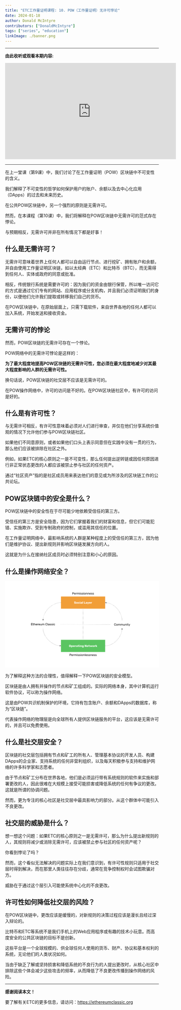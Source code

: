 ```yaml
---
title: "ETC工作量证明课程: 10. POW（工作量证明）无许可悖论"
date: 2024-01-18
author: Donald McIntyre
contributors: ["DonaldMcIntyre"]
tags: ["series", "education"]
linkImage: ./banner.png
---
```


---
**由此收听或观看本期内容:**

<iframe width="560" height="315" src="https://www.youtube.com/embed/qEx0iPgY6WY?si=d2lEx8Hhko2fF-5z" title="YouTube video player" frameborder="0" allow="accelerometer; autoplay; clipboard-write; encrypted-media; gyroscope; picture-in-picture; web-share" allowfullscreen></iframe>

---

在上一堂课（第9课）中，我们讨论了在工作量证明（POW）区块链中不可变性的含义。

我们解释了不可变性的哲学如何保护用户的账户、余额以及去中心化应用（DApps）的过去和未来历史。

在公共POW区块链中，另一个强烈的原则是无需许可。

然而，在本课程（第10课）中，我们将解释在POW区块链中无需许可的范式存在悖论。

与预期相反，无需许可并非在所有情况下都是好事！

## 什么是无需许可？

无需许可意味着世界上任何人都可以自由运行节点、进行挖矿、拥有账户和余额，并自由使用工作量证明区块链，如以太经典（ETC）和比特币（BTC），而无需得到任何人、实体或政府的同意或批准。

相反，传统银行系统是需要许可的：因为我们的资金由银行保管，所以唯一访问它的方式是通过它们专有的网站、应用程序或分支机构，并且我们必须证明我们的身份，以便他们允许我们提取或转移我们自己的货币。

在POW区块链中，在原始层面上，只需下载软件，来自世界各地的任何人都可以加入系统，开始发送和接收资金。

## 无需许可的悖论

然而，POW区块链的无需许可存在一个悖论。

POW网络中的无需许可悖论是这样的：

**为了最大程度地提高POW区块链的无需许可性，您必须在最大程度地减少对其最大程度影响的人群的无需许可性。**

换句话说，POW区块链的社交层不应该是无需许可的。

在POW操作网络中，许可的访问是不好的。在POW区块链社区中，有许可的访问是好的。

## 什么是有许可性？

与无需许可相反，有许可性意味着必须对人们进行审查，并仅在他们分享系统价值观的情况下允许他们参与POW区块链社区。

如果他们不同意原则，或者如果他们口头上表示同意但在实践中没有一贯的行为，那么他们应该被排除在社区之外。

例如，如果ETC的核心原则之一是不可变性，那么任何提出逆转链或因任何原因进行非正常状态更改的人都应该被禁止参与社区的任何资产。

通过“社区资产”指的是社区成员用来表达他们的意见或为所涉及的区块链工作的公共论坛。

## POW区块链中的安全是什么？

POW区块链中的安全性在于尽可能少地依赖受信任的第三方。

受信任的第三方是安全隐患，因为它们掌握着我们的财富和信息，但它们可能犯错、实施欺诈、受到专制政府的控制，或滥用其信任的位置。

在工作量证明网络中，最影响系统的人群是某种程度上的受信任的第三方，因为他们是维护协议、提出新规则并影响区块链发展方向的人。

这就是为什么在接纳社区成员时必须特别注意和小心的原因。

## 什么是操作网络安全？

![](./1.png)

为了解释这种方法的合理性，值得解释一下POW区块链的安全模型。

区块链是由人拥有并操作的节点和矿工组成的。实际的网络本身，其中计算机运行软件协议，可以称为操作网络。

这是由POW共识机制保护的环境，它持有包含账户、余额和DApps的数据库，称为“区块链”。

代表操作网络的物理层是向全球所有人提供区块链服务的平台，这应该是无需许可的，并且可以免费使用。

## 什么是社交层安全？

区块链的社交层包括拥有节点和矿工的所有人、管理基本协议的开发人员、构建DApps的企业家、支持系统的任何非营利组织，以及每天积极参与支持和维护网络的许多科学家和志愿者。

由于节点和矿工分布在世界各地，他们是必须运行带有系统规则的软件来实施和部署更改的人，因此很难在大规模上接受可能损害或降低系统的任何有争议的更改。这就是所谓的协调问题。

然而，更为专注的核心社区是社交层中最具影响力的部分。从这个群体中可能引入不良更改。

## 社交层的威胁是什么？

想一想这个问题：如果ETC的核心原则之一是无需许可，那么为什么提出新规则的人，其规则将减少或消除无需许可，应该被禁止参与社区的任何资产呢？

你看到悖论了吗？

然而，这个看似无法解决的问题实际上在我们意识到，有许可性规则只适用于社交层时得到解决，而在那里人类往往存在分歧，通常在竞争控制权时会试图欺骗对方。

威胁在于通过这个层引入可能使系统中心化的不良更改。

## 许可性如何降低社交层的风险？

在POW区块链中，更改应该是缓慢的，对新规则的决策过程应该是漫长且经过深入辩论的。

比特币和ETC等系统不是我们手机上的Web应用程序或有趣的技术小玩意。而高度安全的公共区块链的目标不是创新。

这些平台是一个全球规模的、供全球任何人使用的货币、财产、协议和基本权利的系统，无论他们的人类状况如何。

当由于缺乏了解或坚持损害和降低系统的不良行为的人提出更改时，从核心社区中排除这些个体会减少这些攻击的频率，从而降低了不良更改传播到操作网络的风险。

---

**感谢阅读本文！**

要了解有关ETC的更多信息，请访问：https://ethereumclassic.org
